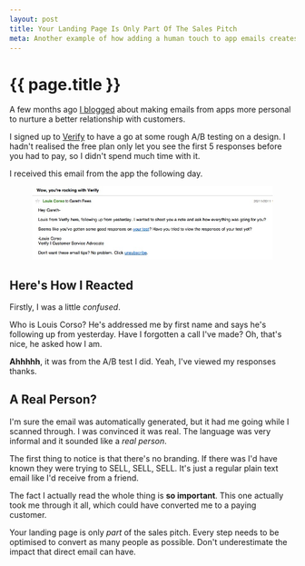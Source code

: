 ```yaml
---
layout: post
title: Your Landing Page Is Only Part Of The Sales Pitch
meta: Another example of how adding a human touch to app emails creates a better bond with customers and could increase conversions
---
```


# {{ page.title }}

A few months ago [I blogged](http://garethrees.co.uk/2011/09/01/thank-you-for-registering) about making emails from apps more personal to nurture a better relationship with customers.

I signed up to [Verify](http://verifyapp.com) to have a go at some rough A/B testing on a design. I hadn't realised the free plan only let you see the first 5 responses before you had to pay, so I didn't spend much time with it.

I received this email from the app the following day.

<div class="grids cf">
	<figure class="grid-3">
		<img src="/images/posts/verifyapp-email.jpg" alt="Screenshot of Verify reminder email" />
	</figure>
</div>

## Here's How I Reacted

Firstly, I was a little *confused*.

Who is Louis Corso? He's addressed me by first name and says he's following up from yesterday. Have I forgotten a call I've made? Oh, that's nice, he asked how I am.

**Ahhhhh**, it was from the A/B test I did. Yeah, I've viewed my responses thanks.


## A Real Person?

I'm sure the email was automatically generated, but it had me going while I scanned through. I was convinced it was real. The language was very informal and it sounded like a *real person*.

The first thing to notice is that there's no branding. If there was I'd have known they were trying to SELL, SELL, SELL. It's just a regular plain text email like I'd receive from a friend.

The fact I actually read the whole thing is **so important**. This one actually took me through it all, which could have converted me to a paying customer.

Your landing page is only *part* of the sales pitch. Every step needs to be optimised to convert as many people as possible. Don't underestimate the impact that direct email can have.


